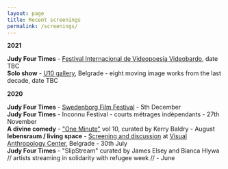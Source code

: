 ```yaml
---
layout: page
title: Recent screenings
permalink: /screenings/
---
```

  
**2021**  

**Judy Four Times** - [Festival Internacional de Videopoesía Videobardo](https://videobardo.wixsite.com/home), date TBC  
**Solo show** - [U10 gallery](http://u10.rs/about/), Belgrade - eight moving image works from the last decade, date TBC  

**2020**

**Judy Four Times** - [Swedenborg Film Festival](https://www.swedenborg.org.uk/events/swedenborg-film-festival-2020/) - 5th December  
**Judy Four Times** - Inconnu Festival - courts métrages indépendants - 27th November  
**A divine comedy** - ["One Minute"](http://oneminuteartistfilms.blogspot.com/2020/07/one-minute-volume-ten.html) vol 10, curated by Kerry Baldry - August   **lebensraum / living space** - [Screening and discussion](https://www.facebook.com/events/3367177669984542/) at [Visual Anthropology Center](https://visualanthropologycenter.com/), Belgrade - 30th July  
**Judy Four Times** - "SlipStream" curated by James Elsey and Bianca Hlywa // artists streaming in solidarity with refugee week //  - June 
